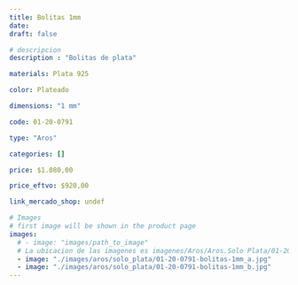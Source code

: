 ```yaml
---
title: Bolitas 1mm
date: 
draft: false

# descripcion
description : "Bolitas de plata"

materials: Plata 925

color: Plateado

dimensions: "1 mm"

code: 01-20-0791

type: "Aros"

categories: []

price: $1.080,00

price_eftvo: $920,00

link_mercado_shop: undef

# Images
# first image will be shown in the product page
images:
  # - image: "images/path_to_image"
  # La ubicacion de las imagenes es imagenes/Aros/Aros.Solo Plata/01-20-0791-bolitas-1mm
  - image: "./images/aros/solo_plata/01-20-0791-bolitas-1mm_a.jpg"
  - image: "./images/aros/solo_plata/01-20-0791-bolitas-1mm_b.jpg"
---
```

